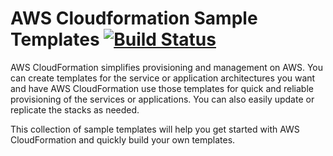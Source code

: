 # AWS Cloudformation Sample Templates  [![Build Status](https://travis-ci.org/saidsef/aws-cloudformation-sample-templates.svg?branch=master)](https://travis-ci.org/saidsef/aws-cloudformation-sample-templates)

AWS CloudFormation simplifies provisioning and management on AWS. You can create templates for the service or application architectures you want and have AWS CloudFormation use those templates for quick and reliable provisioning of the services or applications. You can also easily update or replicate the stacks as needed.

This collection of sample templates will help you get started with AWS CloudFormation and quickly build your own templates.

